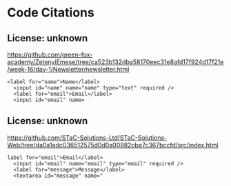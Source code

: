# Code Citations

## License: unknown
https://github.com/green-fox-academy/ZetenyiEmese/tree/ca523b132dba58170eec31e8afd17f924d17f21e/week-16/day-1/Newsletter/newsletter.html

```
<label for="name">Name</label>
  <input id="name" name="name" type="text" required />
  <label for="email">Email</label>
  <input id="email" name=
```


## License: unknown
https://github.com/STaC-Solutions-Ltd/STaC-Solutions-Web/tree/da0a1adc036512575d0d0a00982cba7c367bccfd/src/index.html

```
label for="email">Email</label>
  <input id="email" name="email" type="email" required />
  <label for="message">Message</label>
  <textarea id="message" name="
```

